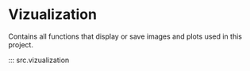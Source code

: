 # Vizualization
Contains all functions that display or save images and plots used in this project.

::: src.vizualization